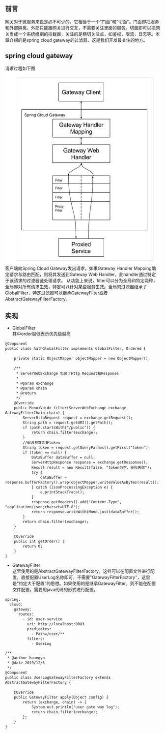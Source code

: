 ## 前言
网关对于微服务来说是必不可少的，它相当于一个“门面”和"切面"。门面即把服务和外部隔离，外部只能跟网关进行交互，不需要关注里面的服务。切面即可以把网关当成一个系统级别的拦截器，关注的是横切关注点，如鉴权，限流，日志等。本章介绍的是spring cloud gateway的过滤器，这是我们开发最关注的地方。

## spring cloud gateway   
请求过程如下图
![image](https://github.com/jmilktea/jmilktea/blob/master/spring%20service/gateway-filter/images/gate%E8%AF%B7%E6%B1%82.png)
客户端向Spring Cloud Gateway发出请求，如果Gateway Handler Mapping确定请求与路由匹配，则将其发送到Gateway Web Handler。此handler通过特定于该请求的过滤器链处理请求。
从功能上来说，filter可以分为全局和特定两种，全局即对所有请求生效，特定可以针对某些服务生效。全局的过滤器继承了GlobalFilter，特定过滤器可以继承GatewayFilter或者AbstractGatewayFilterFactory。

## 实现
- GlobalFilter  
其中order越低表示优先级越高
```
@Component
public class AuthGlobalFilter implements GlobalFilter, Ordered {

    private static ObjectMapper objectMapper = new ObjectMapper();

    /**
     * ServerWebExchange 包装了Http Request和Response
     *
     * @param exchange
     * @param chain
     * @return
     */
    @Override
    public Mono<Void> filter(ServerWebExchange exchange, GatewayFilterChain chain) {
        ServerHttpRequest request = exchange.getRequest();
        String path = request.getURI().getPath();
        if (path.startsWith("/public")) {
            return chain.filter(exchange);
        }
        //假设参数需要token
        String token = request.getQueryParams().getFirst("token");
        if (token == null) {
            DataBuffer dataBuffer = null;
            ServerHttpResponse response = exchange.getResponse();
            Result result = new Result(false, "token为空，鉴权失败");
            try {
                dataBuffer = response.bufferFactory().wrap(objectMapper.writeValueAsBytes(result));
            } catch (JsonProcessingException e) {
                e.printStackTrace();
            }
            response.getHeaders().add("Content-Type", "application/json;charset=UTF-8");
            return response.writeWith(Mono.just(dataBuffer));
        }
        return chain.filter(exchange);
    }

    @Override
    public int getOrder() {
        return 0;
    }
}
```
- GatewayFilter  
这里使用的是AbstractGatewayFilterFactory，这样可以在配置文件进行配置，直接配置UserLog名称即可，不需要"GatewayFilterFactory"，这里是“约定大于配置”的思想。如果使用的是继承GatewayFilter，则不能在配置文件配置，需要用java代码的形式进行配置。

```
spring:
  cloud:
    gateway:
      routes:
        - id: user-service
          uri: http://localhost:8083
          predicates:
            - Path=/user/**
          filters:
            - UserLog
```
```
/**
 * @author huangyb
 * @date 2019/12/5
 */
@Component
public class UserLogGatewayFilterFactory extends AbstractGatewayFilterFactory {

    @Override
    public GatewayFilter apply(Object config) {
        return (exchange, chain) -> {
            System.out.println("user gate way log");
            return chain.filter(exchange);
        };
    }
}
```

